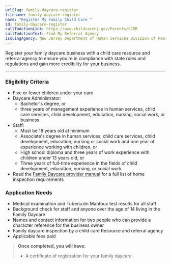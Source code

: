 ```yaml
---
urlSlug: family-daycare-register
filename: family-daycare-register
name: "Register My Family Child Care "
id: family-daycare-register
callToActionLink: https://www.childcarenj.gov/Parents/CCRR
callToActionText: Find My Referral Agency
issuingAgency: New Jersey Department of Human Services Division of Family Development
---
```

Register your family daycare business with a child care resource and referral agency to ensure you’re in compliance with state rules and regulations and gain more credibility for your business. 

---
### Eligibility Criteria
- Five or fewer children under your care 
- Daycare Administrator:  
  - Bachelor's degree, or 
  - three years of management experience in human services, child care services, child development, education, nursing, social work, or business
- Staff:
  - Must be 18 years old at minimum  
  - Associate's degree in human services, child care services, child development, education, nursing or social work and one year of experience working with children, or 
  - High school diploma and three years of work experience with children under 13 years old, or 
  - Three years of full-time experience in the fields of child development, education, nursing, or social work 
- Read the [Family Daycare provider manual](https://www.nj.gov/dcf/providers/licensing/laws/FCCmanual.pdf) for a full list of home inspection requirements

### Application Needs
- Medical examination and Tuberculin Mantoux test results for all staff
- Background check for staff and anyone over the age of 14 living in the Family Daycare 
- Names and contact information for two people who can provide a character reference for the business owner
- Family daycare inspection by a child care Resource and referral agency
- Applicable fees paid

>**Once completed, you will have:**
>- A certificate of registration for your family daycare